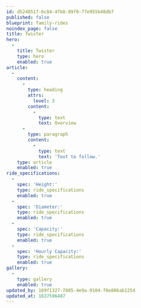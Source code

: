```yaml
---
id: d5248517-6c84-4fb8-89f0-77e955b48db7
published: false
blueprint: family-rides
noindex_page: false
title: Twister
hero:
  -
    title: Twister
    type: hero
    enabled: true
article:
  -
    content:
      -
        type: heading
        attrs:
          level: 3
        content:
          -
            type: text
            text: Overview
      -
        type: paragraph
        content:
          -
            type: text
            text: 'Text to follow.'
    type: article
    enabled: true
ride_specifications:
  -
    spec: 'Height:'
    type: ride_specifications
    enabled: true
  -
    spec: 'Diameter:'
    type: ride_specifications
    enabled: true
  -
    spec: 'Capacity:'
    type: ride_specifications
    enabled: true
  -
    spec: 'Hourly Capacity:'
    type: ride_specifications
    enabled: true
gallery:
  -
    type: gallery
    enabled: true
updated_by: 169f1327-7085-4e9a-9104-f6e806ab1254
updated_at: 1637596487
---
```

